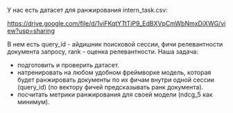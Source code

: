 У нас есть датасет для ранжирования intern_task.csv: 

https://drive.google.com/file/d/1viFKqtYTtTiP9_EdBXVpCmWbNmxDiXWG/view?usp=sharing

В нем есть query_id - айдишник поисковой сессии, фичи
релевантности документа запросу, rank - оценка релевантности.
Наша задача:
- подготовить и проверить датасет.
- натренировать на любом удобном фреймворке модель, которая
будет ранжировать документы по их фичам внутри одной сессии
(query_id) (по вектору фичей предсказывать ранк документа).
- посчитать метрики ранжирования для своей модели (ndcg_5 как
минимум).
